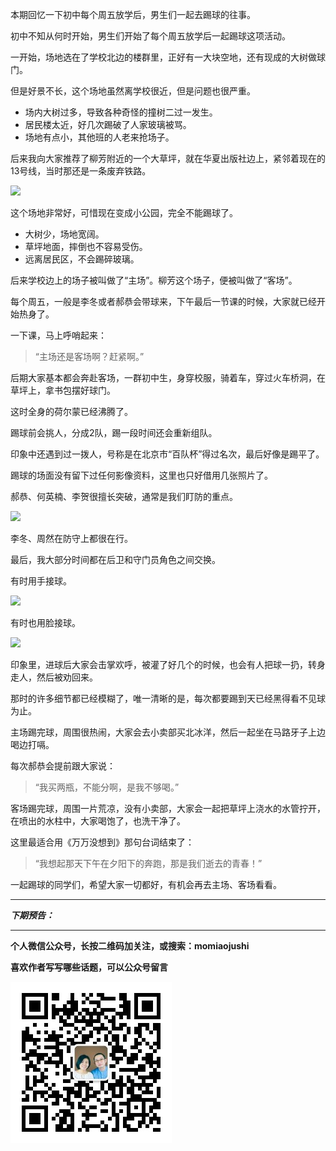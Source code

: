 本期回忆一下初中每个周五放学后，男生们一起去踢球的往事。

初中不知从何时开始，男生们开始了每个周五放学后一起踢球这项活动。

一开始，场地选在了学校北边的楼群里，正好有一大块空地，还有现成的大树做球门。

但是好景不长，这个场地虽然离学校很近，但是问题也很严重。

* 场内大树过多，导致各种奇怪的撞树二过一发生。
* 居民楼太近，好几次踢破了人家玻璃被骂。
* 场地有点小，其他班的人老来抢场子。

后来我向大家推荐了柳芳附近的一个大草坪，就在华夏出版社边上，紧邻着现在的13号线，当时那还是一条废弃铁路。

![](http://upload-images.jianshu.io/upload_images/51001-b734716421f0d874.png)

这个场地非常好，可惜现在变成小公园，完全不能踢球了。

* 大树少，场地宽阔。
* 草坪地面，摔倒也不容易受伤。
* 远离居民区，不会踢碎玻璃。

后来学校边上的场子被叫做了“主场”。柳芳这个场子，便被叫做了“客场”。

每个周五，一般是李冬或者郝恭会带球来，下午最后一节课的时候，大家就已经开始热身了。

一下课，马上呼哨起来：

>“主场还是客场啊？赶紧啊。”

后期大家基本都会奔赴客场，一群初中生，身穿校服，骑着车，穿过火车桥洞，在草坪上，拿书包摆好球门。

这时全身的荷尔蒙已经沸腾了。

踢球前会挑人，分成2队，踢一段时间还会重新组队。

印象中还遇到过一拨人，号称是在北京市“百队杯”得过名次，最后好像是踢平了。

踢球的场面没有留下过任何影像资料，这里也只好借用几张照片了。

郝恭、何英楠、李贺很擅长突破，通常是我们盯防的重点。

![](http://upload-images.jianshu.io/upload_images/51001-8bc901211cb6eec2.jpg)

李冬、周然在防守上都很在行。

最后，我大部分时间都在后卫和守门员角色之间交换。

有时用手接球。

![](http://upload-images.jianshu.io/upload_images/51001-a34bd9d2353eeb89.jpg)

有时也用脸接球。

![](http://upload-images.jianshu.io/upload_images/51001-869d8fa381d5afec.jpg)

印象里，进球后大家会击掌欢呼，被灌了好几个的时候，也会有人把球一扔，转身走人，然后被劝回来。

那时的许多细节都已经模糊了，唯一清晰的是，每次都要踢到天已经黑得看不见球为止。

主场踢完球，周围很热闹，大家会去小卖部买北冰洋，然后一起坐在马路牙子上边喝边打嗝。

每次郝恭会提前跟大家说：

>“我买两瓶，不能分啊，是我不够喝。”

客场踢完球，周围一片荒凉，没有小卖部，大家会一起把草坪上浇水的水管拧开，在喷出的水柱中，大家喝饱了，也洗干净了。

这里最适合用《万万没想到》那句台词结束了：

>“我想起那天下午在夕阳下的奔跑，那是我们逝去的青春！”

一起踢球的同学们，希望大家一切都好，有机会再去主场、客场看看。

***

***下期预告：***

***


**个人微信公众号，长按二维码加关注，或搜索：momiaojushi**

**喜欢作者写写哪些话题，可以公众号留言**

![](https://github.com/jiluofu/jiluofu.github.com/raw/master/momiaojushi/static/qrcode.jpg)